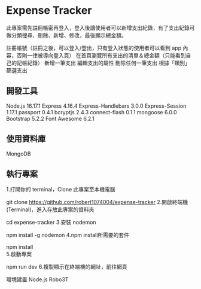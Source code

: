 # Expense Tracker

此專案需先註冊帳密再登入，登入後讓使用者可以新增支出紀錄，有了支出紀錄可做分類搜尋、刪除、新增、修改，最後顯示總金額。

註冊帳號（註冊之後，可以登入/登出，只有登入狀態的使用者可以看到 app 內容，否則一律被導向登入頁）
在首頁瀏覽所有支出的清單＆總金額（只能看到自己的記帳紀錄）
新增一筆支出
編輯支出的屬性 
刪除任何一筆支出 
根據「類別」篩選支出

## 開發工具
Node.js 16.17.1
Express 4.16.4
Express-Handlebars 3.0.0
Express-Session 1.17.1
passport 0.4.1
bcryptjs 2.4.3
connect-flash 0.1.1
mongoose 6.0.0
Bootstrap 5.2.2
Font Awesome 6.2.1

## 使用資料庫

MongoDB

## 執行專案

1.打開你的 terminal，Clone 此專案至本機電腦

git clone https://github.com/robert1074004/expense-tracker
2.開啟終端機(Terminal)，進入存放此專案的資料夾

cd expense-tracker
3.安裝 nodemon

npm install -g nodemon
4.npm install所需要的套件

npm install  
5.啟動專案

npm run dev
6.複製顯示在終端機的網址，前往網頁

環境建置
Node.js Robo3T